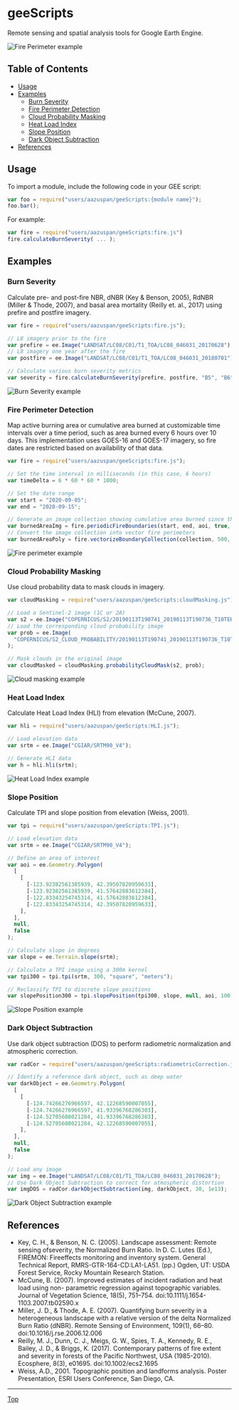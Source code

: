 # geeScripts

Remote sensing and spatial analysis tools for Google Earth Engine.

![Fire Perimeter example](https://i.imgur.com/yzDB6Ii.gif)

## Table of Contents

- [Usage](https://github.com/aazuspan/geeScripts#Usage)
- [Examples](https://github.com/aazuspan/geeScripts#Examples)
  - [Burn Severity](https://github.com/aazuspan/geeScripts#Burn-Severity)
  - [Fire Perimeter Detection](https://github.com/aazuspan/geeScripts#Fire-Perimeter-Detection)
  - [Cloud Probability Masking](https://github.com/aazuspan/geeScripts#Cloud-Probability-Masking)
  - [Heat Load Index](https://github.com/aazuspan/geeScripts#Heat-Load-Index)
  - [Slope Position](https://github.com/aazuspan/geeScripts#Slope-Position)
  - [Dark Object Subtraction](https://github.com/aazuspan/geeScripts#Dark-Object-Subtraction)
- [References](https://github.com/aazuspan/geeScripts#References)

## Usage

To import a module, include the following code in your GEE script:

```javascript
var foo = require("users/aazuspan/geeScripts:{module name}");
foo.bar();
```

For example:

```javascript
var fire = require("users/aazuspan/geeScripts:fire.js")
fire.calculateBurnSeverity( ... );
```

## Examples

### Burn Severity

Calculate pre- and post-fire NBR, dNBR (Key & Benson, 2005), RdNBR (Miller & Thode, 2007), and basal area mortality (Reilly et. al., 2017) using prefire and postfire imagery.

```javascript
var fire = require("users/aazuspan/geeScripts:fire.js");

// L8 imagery prior to the fire
var prefire = ee.Image("LANDSAT/LC08/C01/T1_TOA/LC08_046031_20170628");
// L8 imagery one year after the fire
var postfire = ee.Image("LANDSAT/LC08/C01/T1_TOA/LC08_046031_20180701");

// Calculate various burn severity metrics
var severity = fire.calculateBurnSeverity(prefire, postfire, "B5", "B6");
```

![Burn Severity example](https://i.imgur.com/wEaOgaQ.png)

### Fire Perimeter Detection

Map active burning area or cumulative area burned at customizable time intervals over a time period, such as area burned every 6 hours over 10 days. This implementation uses GOES-16 and GOES-17 imagery, so fire dates are restricted based on availability of that data.

```javascript
var fire = require("users/aazuspan/geeScripts:fire.js");

// Set the time interval in milliseconds (in this case, 6 hours)
var timeDelta = 6 * 60 * 60 * 1000;

// Set the date range
var start = "2020-09-05";
var end = "2020-09-15";

// Generate an image collection showing cumulative area burned since the start at each time interval
var burnedAreaImg = fire.periodicFireBoundaries(start, end, aoi, true, null, true, timeDelta);
// Convert the image collection into vector fire perimeters
var burnedAreaPoly = fire.vectorizeBoundaryCollection(collection, 500, aoi, 1e12, true, 500);
```

![Fire perimeter example](https://i.imgur.com/HtAJPle.gif)

### Cloud Probability Masking

Use cloud probability data to mask clouds in imagery.

```javascript
var cloudMasking = require("users/aazuspan/geeScripts:cloudMasking.js");

// Load a Sentinel-2 image (1C or 2A)
var s2 = ee.Image("COPERNICUS/S2/20190113T190741_20190113T190736_T10TEK");
// Load the corresponding cloud probability image
var prob = ee.Image(
  "COPERNICUS/S2_CLOUD_PROBABILITY/20190113T190741_20190113T190736_T10TEK"
);

// Mask clouds in the original image
var cloudMasked = cloudMasking.probabilityCloudMask(s2, prob);
```

![Cloud masking example](https://i.imgur.com/P4oyNTH.png)

### Heat Load Index

Calculate Heat Load Index (HLI) from elevation (McCune, 2007).

```javascript
var hli = require("users/aazuspan/geeScripts:HLI.js");

// Load elevation data
var srtm = ee.Image("CGIAR/SRTM90_V4");

// Generate HLI data
var h = hli.hli(srtm);
```

![Heat Load Index example](https://i.imgur.com/nIe6Jcb.png)

### Slope Position

Calculate TPI and slope position from elevation (Weiss, 2001).

```javascript
var tpi = require("users/aazuspan/geeScripts:TPI.js");

// Load elevation data
var srtm = ee.Image("CGIAR/SRTM90_V4");

// Define an area of interest
var aoi = ee.Geometry.Polygon(
  [
    [
      [-123.92382561385939, 42.39507820959633],
      [-123.92382561385939, 41.57642883612384],
      [-122.83343254745314, 41.57642883612384],
      [-122.83343254745314, 42.39507820959633],
    ],
  ],
  null,
  false
);

// Calculate slope in degrees
var slope = ee.Terrain.slope(srtm);

// Calculate a TPI image using a 300m kernel
var tpi300 = tpi.tpi(srtm, 300, "square", "meters");

// Reclassify TPI to discrete slope positions
var slopePosition300 = tpi.slopePosition(tpi300, slope, null, aoi, 100, 1e12);
```

![Slope Position example](https://i.imgur.com/v7ZqBfR.png)

### Dark Object Subtraction

Use dark object subtraction (DOS) to perform radiometric normalization and atmospheric correction.

```javascript
var radCor = require("users/aazuspan/geeScripts:radiometricCorrection.js");

// Identify a reference dark object, such as deep water
var darkObject = ee.Geometry.Polygon(
  [
    [
      [-124.74266276966597, 42.12268590007055],
      [-124.74266276966597, 41.93396768286303],
      [-124.52705608021284, 41.93396768286303],
      [-124.52705608021284, 42.12268590007055],
    ],
  ],
  null,
  false
);

// Load any image
var img = ee.Image("LANDSAT/LC08/C01/T1_TOA/LC08_046031_20170628");
// Use Dark Object Subtraction to correct for atmospheric distortion
var imgDOS = radCor.darkObjectSubtraction(img, darkObject, 30, 1e13);
```

![Dark Object Subtraction example](https://i.imgur.com/lVY156s.png)

## References

- Key, C. H., & Benson, N. C. (2005). Landscape assessment: Remote sensing ofseverity, the Normalized Burn Ratio. In D. C. Lutes (Ed.), FIREMON: Fireeffects monitoring and inventory system. General Technical Report, RMRS-GTR-164-CD:LA1-LA51. (pp.) Ogden, UT: USDA Forest Service, Rocky Mountain Research Station.
- McCune, B. (2007). Improved estimates of incident radiation and heat load using non- parametric regression against topographic variables. Journal of Vegetation Science, 18(5), 751–754. doi:10.1111/j.1654-1103.2007.tb02590.x
- Miller, J. D., & Thode, A. E. (2007). Quantifying burn severity in a heterogeneous landscape with a relative version of the delta Normalized Burn Ratio (dNBR). Remote Sensing of Environment, 109(1), 66–80. doi:10.1016/j.rse.2006.12.006
- Reilly, M. J., Dunn, C. J., Meigs, G. W., Spies, T. A., Kennedy, R. E., Bailey, J. D., & Briggs, K. (2017). Contemporary patterns of fire extent and severity in forests of the Pacific Northwest, USA (1985-2010). Ecosphere, 8(3), e01695. doi:10.1002/ecs2.1695
- Weiss, A.D., 2001. Topographic position and landforms analysis. Poster Presentation,
  ESRI Users Conference, San Diego, CA.

---

[Top](https://github.com/aazuspan/geeScripts#geeScripts)
